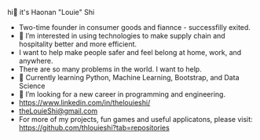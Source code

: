 hi👋 it's Haonan "Louie" Shi

- Two-time founder in consumer goods and fiannce - successfilly exited.
- 💞️ I’m interested in using technologies to make supply chain and hospitality better and more efficient. 
- I want to help make people safer and feel belong at home, work, and anywhere.
- There are so many problems in the world. I want to help. 
- 🌱 Currently learning Python, Machine Learning, Bootstrap, and Data Science
- 👀 I’m looking for a new career in programming and engineering. 
- https://www.linkedin.com/in/thelouieshi/
- theLouieShi@gmail.com
- For more of my projects, fun games and useful applicatons, please visit: https://github.com/thlouieshi?tab=repositories
